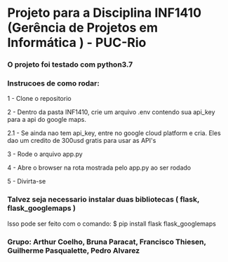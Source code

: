 # Projeto para a Disciplina INF1410 (Gerência de Projetos em Informática ) - PUC-Rio

### O projeto foi testado com python3.7

### Instrucoes de como rodar:
1 - Clone o repositorio

2 - Dentro da pasta INF1410, crie um arquivo .env contendo sua api\_key para a api do google maps.

  2.1 - Se ainda nao tem api\_key, entre no google cloud platform e cria. Eles dao um credito de 300usd gratis para usar as API's

3 - Rode o arquivo app.py

4 - Abre o browser na rota mostrada pelo app.py ao ser rodado

5 - Divirta-se

### Talvez seja necessario instalar duas bibliotecas ( flask, flask\_googlemaps )
Isso pode ser feito com o comando: $ pip install flask flask\_googlemaps

### Grupo: Arthur Coelho, Bruna Paracat, Francisco Thiesen, Guilherme Pasqualette, Pedro Alvarez
